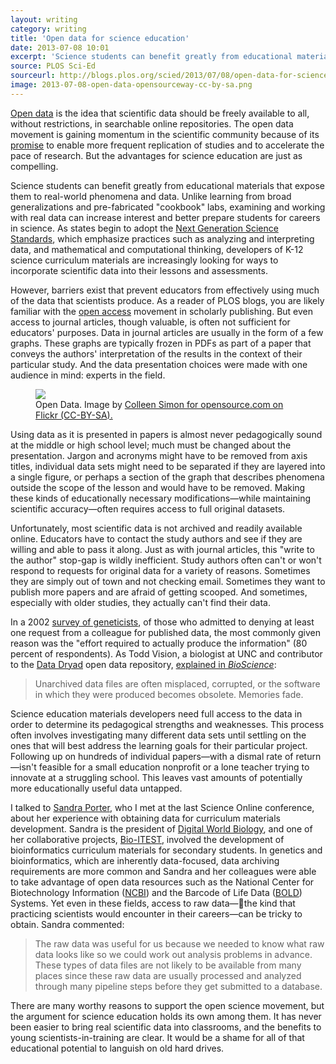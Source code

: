 ```yaml
---
layout: writing
category: writing
title: 'Open data for science education'
date: 2013-07-08 10:01
excerpt: 'Science students can benefit greatly from educational materials that expose them to real-world data, but educators can’t access most scientific data.'
source: PLOS Sci-Ed
sourceurl: http://blogs.plos.org/scied/2013/07/08/open-data-for-science-education/
image: 2013-07-08-open-data-opensourceway-cc-by-sa.png
---
```


[Open data](https://p2pu.org/en/courses/5/content/13/) is the idea that scientific data should be freely available to all, without restrictions, in searchable online repositories. The open data movement is gaining momentum in the scientific community because of its [promise](http://www.plosbiology.org/article/info%3Adoi%2F10.1371%2Fjournal.pbio.1001195) to enable more frequent replication of studies and to accelerate the pace of research. But the advantages for science education are just as compelling. 

Science students can benefit greatly from educational materials that expose them to real-world phenomena and data. Unlike learning from broad generalizations and pre-fabricated "cookbook" labs, examining and working with real data can increase interest and better prepare students for careers in science. As states begin to adopt the [Next Generation Science Standards](http://www.nextgenscience.org/next-generation-science-standards), which emphasize practices such as analyzing and interpreting data, and mathematical and computational thinking, developers of K-12 science curriculum materials are increasingly looking for ways to incorporate scientific data into their lessons and assessments.  

However, barriers exist that prevent educators from effectively using much of the data that scientists produce. As a reader of PLOS blogs, you are likely familiar with the [open access](http://en.wikipedia.org/wiki/Open_access) movement in scholarly publishing. But even access to journal articles, though valuable, is often not sufficient for educators' purposes. Data in journal articles are usually in the form of a few graphs. These graphs are typically frozen in PDFs as part of a paper that conveys the authors' interpretation of the results in the context of their particular study. And the data presentation choices were made with one audience in mind: experts in the field. 

<figure class="right">
<img src="{{ site.image-url }}{{ page.image }}"/>
<figcaption>Open Data. Image by <a href="http://www.flickr.com/photos/opensourceway/5538036200/in/faves-jeancflanagan/">Colleen Simon for opensource.com on Flickr (CC-BY-SA).</a></figcaption>
</figure>

Using data as it is presented in papers is almost never pedagogically sound at the middle or high school level; much must be changed about the presentation. Jargon and acronyms might have to be removed from axis titles, individual data sets might need to be separated if they are layered into a single figure, or perhaps a section of the graph that describes phenomena outside the scope of the lesson and would have to be removed. Making these kinds of educationally necessary modifications—while maintaining scientific accuracy—often requires access to full original datasets. 

Unfortunately, most scientific data is not archived and readily available online. Educators have to contact the study authors and see if they are willing and able to pass it along. Just as with journal articles, this "write to the author" stop-gap is wildly inefficient. Study authors often can't or won't respond to requests for original data for a variety of reasons. Sometimes they are simply out of town and not checking email. Sometimes they want to publish more papers and are afraid of getting scooped. And sometimes, especially with older studies, they actually can't find their data.

In a 2002 [survey of geneticists](http://jama.jamanetwork.com/article.aspx?articleid=194592), of those who admitted to denying at least one request from a colleague for published data, the most commonly given reason was the "effort required to actually produce the information" (80 percent of respondents). As Todd Vision, a biologist at UNC and contributor to the [Data Dryad](http://datadryad.org/) open data repository, [explained in *BioScience*](http://www.jstor.org/stable/10.1525/bio.2010.60.5.2#aff1):

>Unarchived data files are often misplaced, corrupted, or the software in which they were produced becomes obsolete. Memories fade.

Science education materials developers need full access to the data in order to determine its pedagogical strengths and weaknesses. This process often involves investigating many different data sets until settling on the ones that will best address the learning goals for their particular project. Following up on hundreds of individual papers—with a dismal rate of return—isn't feasible for a small education nonprofit or a lone teacher trying to innovate at a struggling school. This leaves vast amounts of potentially more educationally useful data untapped. 

I talked to [Sandra Porter](http://scienceblogs.com/digitalbio/), who I met at the last Science Online conference, about her experience with obtaining data for curriculum materials development. Sandra is the president of [Digital World Biology](http://www.digitalworldbiology.com/dwb/Home.html), and one of her collaborative projects, [Bio-ITEST](http://nwabr.org/events-programs/professional-development-educators/bioinformatics), involved the development of bioinformatics curriculum materials for secondary students. In genetics and bioinformatics, which are inherently data-focused, data archiving requirements are more common and Sandra and her colleagues were able to take advantage of open data resources such as the National Center for Biotechnology Information ([NCBI](http://www.ncbi.nlm.nih.gov/)) and the Barcode of Life Data ([BOLD](http://www.boldsystems.org/)) Systems. Yet even in these fields, access to raw data—the kind that practicing scientists would encounter in their careers—can be tricky to obtain. Sandra commented:

>The raw data was useful for us because we needed to know what raw data looks like so we could work out analysis problems in advance.  These types of data files are not likely to be available from many places since these raw data are usually processed and analyzed through many pipeline steps before they get submitted to a database.

There are many worthy reasons to support the open science movement, but the argument for science education holds its own among them. It has never been easier to bring real scientific data into classrooms, and the benefits to young scientists-in-training are clear. It would be a shame for all of that educational potential to languish on old hard drives. 


